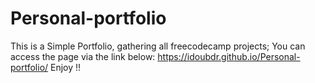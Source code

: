 # Personal-portfolio
This is a Simple Portfolio, gathering all freecodecamp projects;
You can access the page via the link below:
https://idoubdr.github.io/Personal-portfolio/
Enjoy !!
